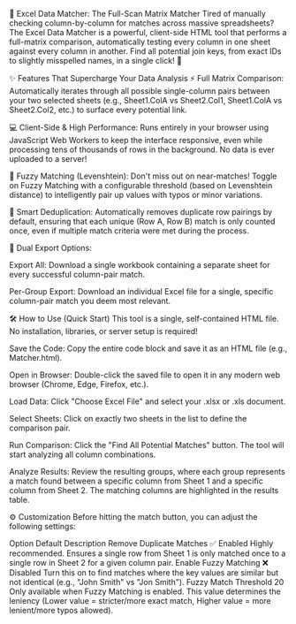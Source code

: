 🚀 Excel Data Matcher: The Full-Scan Matrix Matcher
Tired of manually checking column-by-column for matches across massive spreadsheets? The Excel Data Matcher is a powerful, client-side HTML tool that performs a full-matrix comparison, automatically testing every column in one sheet against every column in another. Find all potential join keys, from exact IDs to slightly misspelled names, in a single click! 🤯

✨ Features That Supercharge Your Data Analysis
⚡ Full Matrix Comparison: Automatically iterates through all possible single-column pairs between your two selected sheets (e.g., Sheet1.ColA vs Sheet2.Col1, Sheet1.ColA vs Sheet2.Col2, etc.) to surface every potential link.

💻 Client-Side & High Performance: Runs entirely in your browser using JavaScript Web Workers to keep the interface responsive, even while processing tens of thousands of rows in the background. No data is ever uploaded to a server!

🧠 Fuzzy Matching (Levenshtein): Don't miss out on near-matches! Toggle on Fuzzy Matching with a configurable threshold (based on Levenshtein distance) to intelligently pair up values with typos or minor variations.

🧹 Smart Deduplication: Automatically removes duplicate row pairings by default, ensuring that each unique (Row A, Row B) match is only counted once, even if multiple match criteria were met during the process.

📁 Dual Export Options:

Export All: Download a single workbook containing a separate sheet for every successful column-pair match.

Per-Group Export: Download an individual Excel file for a single, specific column-pair match you deem most relevant.

🛠️ How to Use (Quick Start)
This tool is a single, self-contained HTML file. No installation, libraries, or server setup is required!

Save the Code: Copy the entire code block and save it as an HTML file (e.g., Matcher.html).

Open in Browser: Double-click the saved file to open it in any modern web browser (Chrome, Edge, Firefox, etc.).

Load Data: Click "Choose Excel File" and select your .xlsx or .xls document.

Select Sheets: Click on exactly two sheets in the list to define the comparison pair.

Run Comparison: Click the "Find All Potential Matches" button. The tool will start analyzing all column combinations.

Analyze Results: Review the resulting groups, where each group represents a match found between a specific column from Sheet 1 and a specific column from Sheet 2. The matching columns are highlighted in the results table.

⚙️ Customization
Before hitting the match button, you can adjust the following settings:

Option	Default	Description
Remove Duplicate Matches	✅ Enabled	Highly recommended. Ensures a single row from Sheet 1 is only matched once to a single row in Sheet 2 for a given column pair.
Enable Fuzzy Matching	❌ Disabled	Turn this on to find matches where the key values are similar but not identical (e.g., "John Smith" vs "Jon Smith").
Fuzzy Match Threshold	20	Only available when Fuzzy Matching is enabled. This value determines the leniency (Lower value = stricter/more exact match, Higher value = more lenient/more typos allowed).
